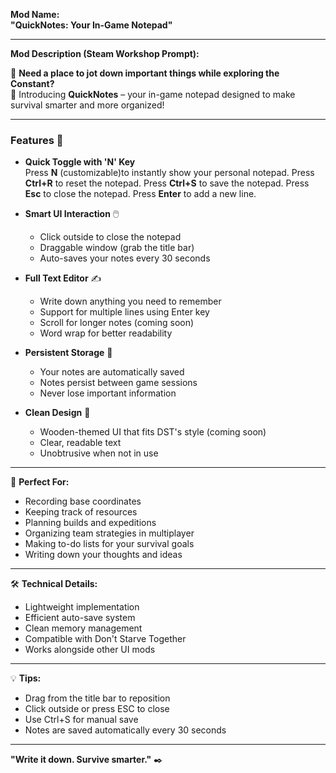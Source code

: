 **Mod Name:**  
**"QuickNotes: Your In-Game Notepad"**

---

**Mod Description (Steam Workshop Prompt):**  

🎒 **Need a place to jot down important things while exploring the Constant?**  
📓 Introducing **QuickNotes** – your in-game notepad designed to make survival smarter and more organized!

---

### **Features** 🚀  
- **Quick Toggle with 'N' Key**  
   Press **N** (customizable)to instantly show your personal notepad.
   Press **Ctrl+R** to reset the notepad.
   Press **Ctrl+S** to save the notepad.
   Press **Esc** to close the notepad.
   Press **Enter** to add a new line.

- **Smart UI Interaction** 🖱️
   - Click outside to close the notepad
   - Draggable window (grab the title bar)
   - Auto-saves your notes every 30 seconds

- **Full Text Editor** ✍️
   - Write down anything you need to remember
   - Support for multiple lines using Enter key
   - Scroll for longer notes (coming soon)
   - Word wrap for better readability

- **Persistent Storage** 💾
   - Your notes are automatically saved
   - Notes persist between game sessions
   - Never lose important information

- **Clean Design** 🎨
   - Wooden-themed UI that fits DST's style (coming soon)
   - Clear, readable text
   - Unobtrusive when not in use

---

🌟 **Perfect For:**
- Recording base coordinates
- Keeping track of resources
- Planning builds and expeditions
- Organizing team strategies in multiplayer
- Making to-do lists for your survival goals
- Writing down your thoughts and ideas

---

🛠️ **Technical Details:**
- Lightweight implementation
- Efficient auto-save system
- Clean memory management
- Compatible with Don't Starve Together
- Works alongside other UI mods

---

💡 **Tips:**
- Drag from the title bar to reposition
- Click outside or press ESC to close
- Use Ctrl+S for manual save
- Notes are saved automatically every 30 seconds

---

**"Write it down. Survive smarter."** ✒️
